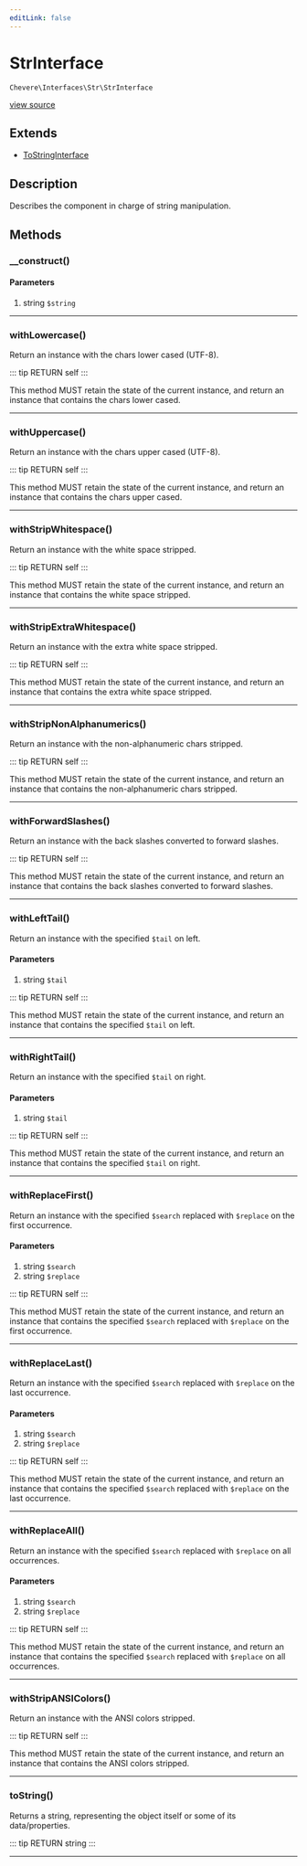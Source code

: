 ```yaml
---
editLink: false
---
```


# StrInterface

`Chevere\Interfaces\Str\StrInterface`

[view source](https://github.com/chevere/chevere/blob/master/src/Chevere/Interfaces/Str/StrInterface.php)

## Extends

- [ToStringInterface](../To/ToStringInterface.md)

## Description

Describes the component in charge of string manipulation.

## Methods

### __construct()

#### Parameters

1. string `$string`

---

### withLowercase()

Return an instance with the chars lower cased (UTF-8).

::: tip RETURN
self
:::

This method MUST retain the state of the current instance, and return
an instance that contains the chars lower cased.

---

### withUppercase()

Return an instance with the chars upper cased (UTF-8).

::: tip RETURN
self
:::

This method MUST retain the state of the current instance, and return
an instance that contains the chars upper cased.

---

### withStripWhitespace()

Return an instance with the white space stripped.

::: tip RETURN
self
:::

This method MUST retain the state of the current instance, and return
an instance that contains the white space stripped.

---

### withStripExtraWhitespace()

Return an instance with the extra white space stripped.

::: tip RETURN
self
:::

This method MUST retain the state of the current instance, and return
an instance that contains the extra white space stripped.

---

### withStripNonAlphanumerics()

Return an instance with the non-alphanumeric chars stripped.

::: tip RETURN
self
:::

This method MUST retain the state of the current instance, and return
an instance that contains the non-alphanumeric chars stripped.

---

### withForwardSlashes()

Return an instance with the back slashes converted to forward slashes.

::: tip RETURN
self
:::

This method MUST retain the state of the current instance, and return
an instance that contains the back slashes converted to forward slashes.

---

### withLeftTail()

Return an instance with the specified `$tail` on left.

#### Parameters

1. string `$tail`

::: tip RETURN
self
:::

This method MUST retain the state of the current instance, and return
an instance that contains the specified `$tail` on left.

---

### withRightTail()

Return an instance with the specified `$tail` on right.

#### Parameters

1. string `$tail`

::: tip RETURN
self
:::

This method MUST retain the state of the current instance, and return
an instance that contains the specified `$tail` on right.

---

### withReplaceFirst()

Return an instance with the specified `$search` replaced with `$replace` on the first occurrence.

#### Parameters

1. string `$search`
2. string `$replace`

::: tip RETURN
self
:::

This method MUST retain the state of the current instance, and return
an instance that contains the specified `$search` replaced with `$replace` on the first occurrence.

---

### withReplaceLast()

Return an instance with the specified `$search` replaced with `$replace` on the last occurrence.

#### Parameters

1. string `$search`
2. string `$replace`

::: tip RETURN
self
:::

This method MUST retain the state of the current instance, and return
an instance that contains the specified `$search` replaced with `$replace` on the last occurrence.

---

### withReplaceAll()

Return an instance with the specified `$search` replaced with `$replace` on all occurrences.

#### Parameters

1. string `$search`
2. string `$replace`

::: tip RETURN
self
:::

This method MUST retain the state of the current instance, and return
an instance that contains the specified `$search` replaced with `$replace` on all occurrences.

---

### withStripANSIColors()

Return an instance with the ANSI colors stripped.

::: tip RETURN
self
:::

This method MUST retain the state of the current instance, and return
an instance that contains the ANSI colors stripped.

---

### toString()

Returns a string, representing the object itself or some of its data/properties.

::: tip RETURN
string
:::

---
